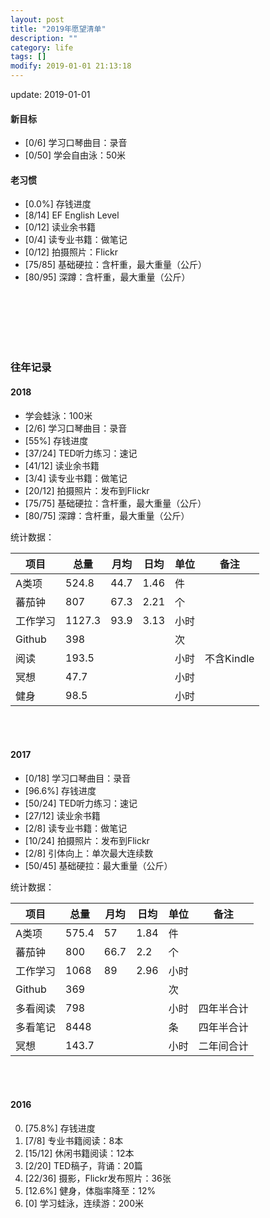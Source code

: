 ```yaml
---
layout: post
title: "2019年愿望清单"
description: ""
category: life
tags: []
modify: 2019-01-01 21:13:18
---
```


update: 2019-01-01


#### 新目标

+ [0/6] 学习口琴曲目：录音
+ [0/50] 学会自由泳：50米

#### 老习惯

+ [0.0%] 存钱进度
+ [8/14] EF English Level
+ [0/12] 读业余书籍
+ [0/4] 读专业书籍：做笔记
+ [0/12] 拍摄照片：Flickr
+ [75/85] 基础硬拉：含杆重，最大重量（公斤）
+ [80/95] 深蹲：含杆重，最大重量（公斤）

<br />
<br />
<br />
<br />
<br />

### 往年记录

#### 2018

+ 学会蛙泳：100米
+ [2/6] 学习口琴曲目：录音
+ [55%] 存钱进度
+ [37/24] TED听力练习：速记
+ [41/12] 读业余书籍
+ [3/4] 读专业书籍：做笔记
+ [20/12] 拍摄照片：发布到Flickr
+ [75/75] 基础硬拉：含杆重，最大重量（公斤）
+ [80/75] 深蹲：含杆重，最大重量（公斤）

统计数据：

项目 | 总量 | 月均 | 日均 | 单位 | 备注
-----|------|------|------|------|----
A类项 | 524.8 | 44.7 | 1.46 | 件   |
蕃茄钟 | 807 | 67.3 | 2.21 | 个   |
工作学习 | 1127.3 | 93.9 | 3.13 | 小时|
Github | 398 |     |      | 次   |
阅读| 193.5 |    |      | 小时 | 不含Kindle
冥想  | 47.7 |    |      | 小时 |
健身  | 98.5 |    |      | 小时 |

<br />
<br />


#### 2017

+ [0/18] 学习口琴曲目：录音
+ [96.6%] 存钱进度
+ [50/24] TED听力练习：速记
+ [27/12] 读业余书籍
+ [2/8] 读专业书籍：做笔记
+ [10/24] 拍摄照片：发布到Flickr
+ [2/8] 引体向上：单次最大连续数
+ [50/45] 基础硬拉：最大重量（公斤）

统计数据：

项目 | 总量 | 月均 | 日均 | 单位 | 备注
-----|------|------|------|------|----
A类项 | 575.4 | 57 | 1.84 | 件   |
蕃茄钟 | 800 | 66.7 | 2.2 | 个   |
工作学习 | 1068 | 89 | 2.96 | 小时|
Github | 369 |     |      | 次   |
多看阅读| 798 |    |      | 小时 | 四年半合计
多看笔记| 8448 |    |     | 条   | 四年半合计
冥想  | 143.7 |    |      | 小时 | 二年间合计

<br />
<br />

#### 2016

0. [75.8%] 存钱进度
1. [7/8] 专业书籍阅读：8本
2. [15/12] 休闲书籍阅读：12本
4. [2/20] TED稿子，背诵：20篇
5. [22/36] 摄影，Flickr发布照片：36张
3. [12.6%] 健身，体脂率降至：12%
6. [0] 学习蛙泳，连续游：200米
